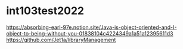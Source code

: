 # int103test2022
https://absorbing-earl-97e.notion.site/Java-is-object-oriented-and-I-object-to-being-without-you-01838104c4224349a1a51a12395611d3
https://github.com/Jet1a/libraryManagement
